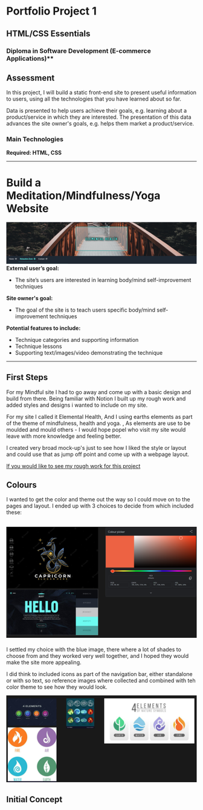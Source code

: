 # Portfolio Project 1
## HTML/CSS Essentials

### Diploma in Software Development (E-commerce Applications)**



## **Assessment**

In this project, I will build a static front-end site to present useful information to users, using all the technologies that you have learned about so far.

Data is presented to help users achieve their goals, e.g. learning about a product/service in which they are interested. The presentation of this data advances the site owner's goals, e.g. helps them market a product/service.

### **Main Technologies**

**Required: HTML, CSS**
***
# Build a Meditation/Mindfulness/Yoga Website 
![alt text](assets/images/readpic.png)
**External user’s goal:**

- The site’s users are interested in learning body/mind self-improvement techniques

**Site owner's goal:**

- The goal of the site is to teach users specific body/mind self-improvement techniques

**Potential features to include:**

- Technique categories and supporting information
- Technique lessons
- Supporting text/images/video demonstrating the technique
---
## First Steps 
For my Mindful site I had to go away and come up with a basic design and build from there.
Being familiar with Notion I built up my rough work and added styles and designs i wanted to include on my site. 

For my site I called it Elemental Health, And I using earths elements as part of the theme of mindfulness, health and yoga. , As elements are use to be moulded and mould others - I would hope popel who visit my site would leave with more knowledge and feeling better.

I created very broad mock-up's just to see how I liked the style or layout and could use that as jump off point and come up with a webpage layout.

[If you would like to see my rough work for this project](https://like-glitter-61c.notion.site/Rough-Work-a7fc52e597474844b98f4d7677430f10 "Notion Rough Work")

## Colours
I wanted to get the color and theme out the way so I could move on to the pages and layout.
I ended up with 3 choices to decide from which included these:

![alt text](assets/images/colors.png)
---


I settled my choice with the blue image, there where a lot of shades to choose from and they worked very well together, and I hoped they would make the site more appealing.

I did think to included icons as part of the navigation bar, either standalone or with so text, so reference images where collected and combined with teh color theme to see how they would look.

![alt text](assets/images/icons.png)


## Initial Concept

